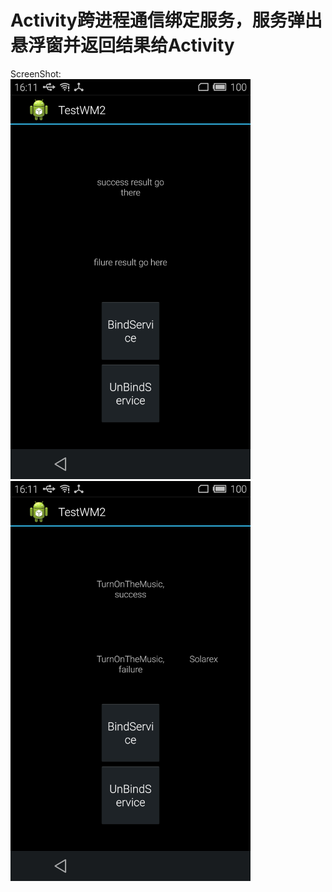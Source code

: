 Activity跨进程通信绑定服务，服务弹出悬浮窗并返回结果给Activity
=============================================================
ScreenShot:<br>
<img src="https://github.com/flyfire/testwm2/raw/master/0.png" width=384 height=640/><br>
<img src="https://github.com/flyfire/testwm2/raw/master/1.png" width=384 height=640/>
